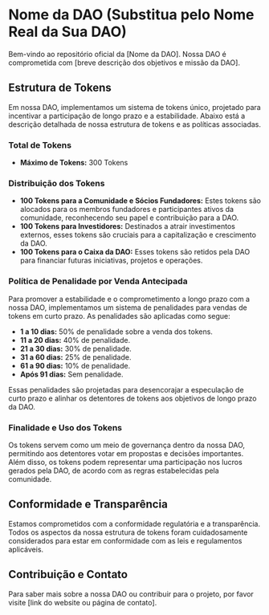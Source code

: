 # Nome da DAO (Substitua pelo Nome Real da Sua DAO)
Bem-vindo ao repositório oficial da [Nome da DAO]. Nossa DAO é comprometida com [breve descrição dos objetivos e missão da DAO].

## Estrutura de Tokens

Em nossa DAO, implementamos um sistema de tokens único, projetado para incentivar a participação de longo prazo e a estabilidade. Abaixo está a descrição detalhada de nossa estrutura de tokens e as políticas associadas.

### Total de Tokens

- **Máximo de Tokens:** 300 Tokens

### Distribuição dos Tokens

- **100 Tokens para a Comunidade e Sócios Fundadores:** Estes tokens são alocados para os membros fundadores e participantes ativos da comunidade, reconhecendo seu papel e contribuição para a DAO.
- **100 Tokens para Investidores:** Destinados a atrair investimentos externos, esses tokens são cruciais para a capitalização e crescimento da DAO.
- **100 Tokens para o Caixa da DAO:** Esses tokens são retidos pela DAO para financiar futuras iniciativas, projetos e operações.

### Política de Penalidade por Venda Antecipada

Para promover a estabilidade e o comprometimento a longo prazo com a nossa DAO, implementamos um sistema de penalidades para vendas de tokens em curto prazo. As penalidades são aplicadas como segue:

- **1 a 10 dias:** 50% de penalidade sobre a venda dos tokens.
- **11 a 20 dias:** 40% de penalidade.
- **21 a 30 dias:** 30% de penalidade.
- **31 a 60 dias:** 25% de penalidade.
- **61 a 90 dias:** 10% de penalidade.
- **Após 91 dias:** Sem penalidade.

Essas penalidades são projetadas para desencorajar a especulação de curto prazo e alinhar os detentores de tokens aos objetivos de longo prazo da DAO.

### Finalidade e Uso dos Tokens

Os tokens servem como um meio de governança dentro da nossa DAO, permitindo aos detentores votar em propostas e decisões importantes. Além disso, os tokens podem representar uma participação nos lucros gerados pela DAO, de acordo com as regras estabelecidas pela comunidade.

## Conformidade e Transparência

Estamos comprometidos com a conformidade regulatória e a transparência. Todos os aspectos da nossa estrutura de tokens foram cuidadosamente considerados para estar em conformidade com as leis e regulamentos aplicáveis.

## Contribuição e Contato

Para saber mais sobre a nossa DAO ou contribuir para o projeto, por favor visite [link do website ou página de contato].

